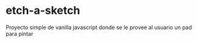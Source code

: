 # etch-a-sketch
Proyecto simple de vanilla javascript donde se le provee al usuario un pad para pintar
